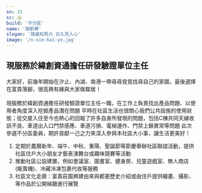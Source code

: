 ```yaml
---
sn: 15
sc: ⑮
build: '不分區'
name: '謝凱曄'
slogan: '路遙知馬力 日久見人心'
image: '/n-xie-kai-ye.jpg'
---
```

## 現服務於緯創資通擔任研發驗證單位主任

大家好，前幾年開始在汐止、內湖、南港一帶尋尋覓覓找尋自己的家園，最後選擇在富貴落腳，很高興有緣與大家做鄰居！\
\
現服務於緯創資通擔任研發驗證單位主任一職，在工作上負責找出產品問題、以使用者角度深入挖掘產品潛在問題
平時在社區生活也很關心我們公共設施的使用狀態；從交屋入住至今也熱心的回報了許多自身所發現的問題，包括C棟共同天線收訊不良、車道出入口門禁感應、車道污損、電梯運作、門禁上鎖異常等問題
此次參選不分區委員，期許貢獻一己之力來深入參與本社區大小事，讓生活更美好！

1. 定期於農曆新年、端午、中秋、重陽、聖誕節等節慶舉辦社區聯誼活動，提供社區住戶大小朋友才藝表演舞台或趣味競賽等活動
2. 推動社區公設建置，例如會議室、圖書室、健身房、兒童遊戲室、無人商店 (販賣機)、冷藏冷凍包裹代收等服務
3. 社區文化走廊：富貴莊園興建由來與都更歷史介紹或由住戶提供繪畫、攝影、等作品於公開梯廳進行展覽
